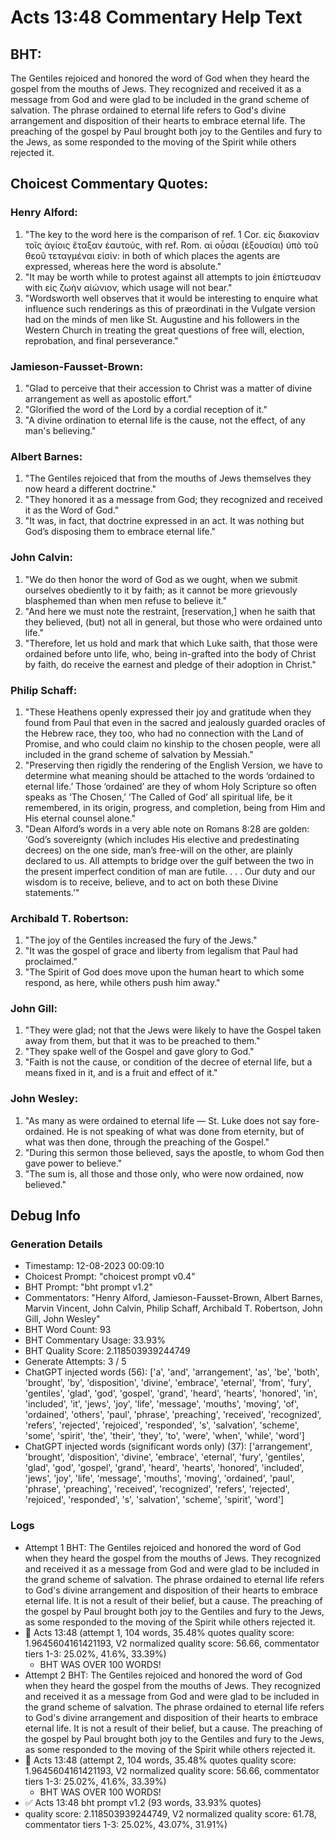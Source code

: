 # Acts 13:48 Commentary Help Text

## BHT:
The Gentiles rejoiced and honored the word of God when they heard the gospel from the mouths of Jews. They recognized and received it as a message from God and were glad to be included in the grand scheme of salvation. The phrase ordained to eternal life refers to God's divine arrangement and disposition of their hearts to embrace eternal life. The preaching of the gospel by Paul brought both joy to the Gentiles and fury to the Jews, as some responded to the moving of the Spirit while others rejected it.

## Choicest Commentary Quotes:
### Henry Alford:
1. "The key to the word here is the comparison of ref. 1 Cor. εἰς διακονίαν τοῖς ἁγίοις ἔταξαν ἑαυτούς, with ref. Rom. αἱ οὖσαι (ἐξουσίαι) ὑπὸ τοῦ θεοῦ τεταγμέναι εἰσίν: in both of which places the agents are expressed, whereas here the word is absolute." 
2. "It may be worth while to protest against all attempts to join ἐπίστευσαν with εἰς ζωὴν αἰώνιον, which usage will not bear."
3. "Wordsworth well observes that it would be interesting to enquire what influence such renderings as this of præordinati in the Vulgate version had on the minds of men like St. Augustine and his followers in the Western Church in treating the great questions of free will, election, reprobation, and final perseverance."

### Jamieson-Fausset-Brown:
1. "Glad to perceive that their accession to Christ was a matter of divine arrangement as well as apostolic effort."
2. "Glorified the word of the Lord by a cordial reception of it."
3. "A divine ordination to eternal life is the cause, not the effect, of any man's believing."

### Albert Barnes:
1. "The Gentiles rejoiced that from the mouths of Jews themselves they now heard a different doctrine."
2. "They honored it as a message from God; they recognized and received it as the Word of God."
3. "It was, in fact, that doctrine expressed in an act. It was nothing but God’s disposing them to embrace eternal life."

### John Calvin:
1. "We do then honor the word of God as we ought, when we submit ourselves obediently to it by faith; as it cannot be more grievously blasphemed than when men refuse to believe it."
2. "And here we must note the restraint, [reservation,] when he saith that they believed, (but) not all in general, but those who were ordained unto life."
3. "Therefore, let us hold and mark that which Luke saith, that those were ordained before unto life, who, being in-grafted into the body of Christ by faith, do receive the earnest and pledge of their adoption in Christ."

### Philip Schaff:
1. "These Heathens openly expressed their joy and gratitude when they found from Paul that even in the sacred and jealously guarded oracles of the Hebrew race, they too, who had no connection with the Land of Promise, and who could claim no kinship to the chosen people, were all included in the grand scheme of salvation by Messiah."
2. "Preserving then rigidly the rendering of the English Version, we have to determine what meaning should be attached to the words ‘ordained to eternal life.’ Those ‘ordained’ are they of whom Holy Scripture so often speaks as ‘The Chosen,’ ‘The Called of God’ all spiritual life, be it remembered, in its origin, progress, and completion, being from Him and His eternal counsel alone."
3. "Dean Alford’s words in a very able note on Romans 8:28 are golden: ‘God’s sovereignty (which includes His elective and predestinating decrees) on the one side, man’s free-will on the other, are plainly declared to us. All attempts to bridge over the gulf between the two in the present imperfect condition of man are futile. . . . Our duty and our wisdom is to receive, believe, and to act on both these Divine statements.’"

### Archibald T. Robertson:
1. "The joy of the Gentiles increased the fury of the Jews."
2. "It was the gospel of grace and liberty from legalism that Paul had proclaimed."
3. "The Spirit of God does move upon the human heart to which some respond, as here, while others push him away."

### John Gill:
1. "They were glad; not that the Jews were likely to have the Gospel taken away from them, but that it was to be preached to them."
2. "They spake well of the Gospel and gave glory to God."
3. "Faith is not the cause, or condition of the decree of eternal life, but a means fixed in it, and is a fruit and effect of it."

### John Wesley:
1. "As many as were ordained to eternal life — St. Luke does not say fore-ordained. He is not speaking of what was done from eternity, but of what was then done, through the preaching of the Gospel."
2. "During this sermon those believed, says the apostle, to whom God then gave power to believe."
3. "The sum is, all those and those only, who were now ordained, now believed."


## Debug Info
### Generation Details
- Timestamp: 12-08-2023 00:09:10
- Choicest Prompt: "choicest prompt v0.4"
- BHT Prompt: "bht prompt v1.2"
- Commentators: "Henry Alford, Jamieson-Fausset-Brown, Albert Barnes, Marvin Vincent, John Calvin, Philip Schaff, Archibald T. Robertson, John Gill, John Wesley"
- BHT Word Count: 93
- BHT Commentary Usage: 33.93%
- BHT Quality Score: 2.118503939244749
- Generate Attempts: 3 / 5
- ChatGPT injected words (56):
	['a', 'and', 'arrangement', 'as', 'be', 'both', 'brought', 'by', 'disposition', 'divine', 'embrace', 'eternal', 'from', 'fury', 'gentiles', 'glad', 'god', 'gospel', 'grand', 'heard', 'hearts', 'honored', 'in', 'included', 'it', 'jews', 'joy', 'life', 'message', 'mouths', 'moving', 'of', 'ordained', 'others', 'paul', 'phrase', 'preaching', 'received', 'recognized', 'refers', 'rejected', 'rejoiced', 'responded', 's', 'salvation', 'scheme', 'some', 'spirit', 'the', 'their', 'they', 'to', 'were', 'when', 'while', 'word']
- ChatGPT injected words (significant words only) (37):
	['arrangement', 'brought', 'disposition', 'divine', 'embrace', 'eternal', 'fury', 'gentiles', 'glad', 'god', 'gospel', 'grand', 'heard', 'hearts', 'honored', 'included', 'jews', 'joy', 'life', 'message', 'mouths', 'moving', 'ordained', 'paul', 'phrase', 'preaching', 'received', 'recognized', 'refers', 'rejected', 'rejoiced', 'responded', 's', 'salvation', 'scheme', 'spirit', 'word']

### Logs
- Attempt 1 BHT: The Gentiles rejoiced and honored the word of God when they heard the gospel from the mouths of Jews. They recognized and received it as a message from God and were glad to be included in the grand scheme of salvation. The phrase ordained to eternal life refers to God's divine arrangement and disposition of their hearts to embrace eternal life. It is not a result of their belief, but a cause. The preaching of the gospel by Paul brought both joy to the Gentiles and fury to the Jews, as some responded to the moving of the Spirit while others rejected it.
- 🔄 Acts 13:48 (attempt 1, 104 words, 35.48% quotes quality score: 1.9645604161421193, V2 normalized quality score: 56.66, commentator tiers 1-3: 25.02%, 41.6%, 33.39%) 
	- BHT WAS OVER 100 WORDS!
- Attempt 2 BHT: The Gentiles rejoiced and honored the word of God when they heard the gospel from the mouths of Jews. They recognized and received it as a message from God and were glad to be included in the grand scheme of salvation. The phrase ordained to eternal life refers to God's divine arrangement and disposition of their hearts to embrace eternal life. It is not a result of their belief, but a cause. The preaching of the gospel by Paul brought both joy to the Gentiles and fury to the Jews, as some responded to the moving of the Spirit while others rejected it.
- 🔄 Acts 13:48 (attempt 2, 104 words, 35.48% quotes quality score: 1.9645604161421193, V2 normalized quality score: 56.66, commentator tiers 1-3: 25.02%, 41.6%, 33.39%) 
	- BHT WAS OVER 100 WORDS!
- ✅ Acts 13:48 bht prompt v1.2 (93 words, 33.93% quotes)
- quality score: 2.118503939244749, V2 normalized quality score: 61.78, commentator tiers 1-3: 25.02%, 43.07%, 31.91%)